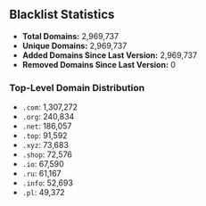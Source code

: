 ## Blacklist Statistics

- **Total Domains:** 2,969,737
- **Unique Domains:** 2,969,737
- **Added Domains Since Last Version:** 2,969,737
- **Removed Domains Since Last Version:** 0

### Top-Level Domain Distribution

-  `.com`: 1,307,272
-  `.org`: 240,834
-  `.net`: 186,057
-  `.top`: 91,592
-  `.xyz`: 73,683
-  `.shop`: 72,576
-  `.io`: 67,590
-  `.ru`: 61,167
-  `.info`: 52,693
-  `.pl`: 49,372
